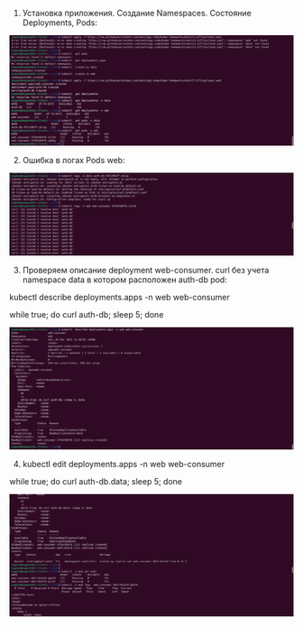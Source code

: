 1. Установка приложения. Создание Namespaces. Состояние Deployments, Pods:

![alt text](kub50.png)

2. Ошибка в логах Pods web:

![alt text](kub51.png)


3. Проверяем описание deployment web-consumer. curl без учета namespace data в котором расположен auth-db pod:

kubectl  describe deployments.apps -n web web-consumer

while true; do curl auth-db; sleep 5; done


![alt text](kub52.png)


4. kubectl  edit deployments.apps -n web web-consumer

while true; do curl auth-db.data; sleep 5; done


![alt text](kub53.png)